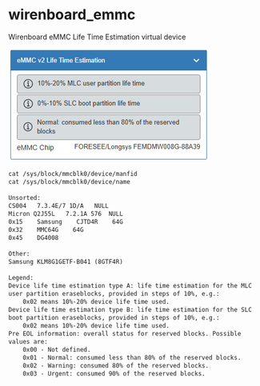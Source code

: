 # wirenboard_emmc
Wirenboard eMMC Life Time Estimation virtual device

![](https://github.com/HexProf/my_wirenboard/blob/main/wb-rules/eMMC_Life_Time_Estimation/eMMCv2.png)

```
cat /sys/block/mmcblk0/device/manfid        
cat /sys/block/mmcblk0/device/name            

Unsorted:
CS004	7.3.4E/7 1D/A	NULL
Micron Q2J55L	7.2.1A 576	NULL
0x15    Samsung    CJTD4R    64G
0x32    MMC64G    64G
0x45    DG4008

Other:
Samsung KLM8G1GETF-B041 (8GTF4R)

Legend:
Device life time estimation type A: life time estimation for the MLC user partition eraseblocks, provided in steps of 10%, e.g.:
    0x02 means 10%-20% device life time used.
Device life time estimation type B: life time estimation for the SLC boot partition eraseblocks, provided in steps of 10%, e.g.:
    0x02 means 10%-20% device life time used.
Pre EOL information: overall status for reserved blocks. Possible values are:
    0x00 - Not defined.
    0x01 - Normal: consumed less than 80% of the reserved blocks.
    0x02 - Warning: consumed 80% of the reserved blocks.
    0x03 - Urgent: consumed 90% of the reserved blocks.
```
